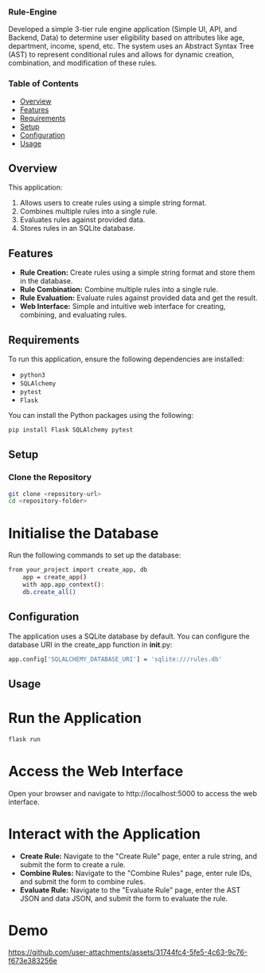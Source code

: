 ### Rule-Engine
Developed a simple 3-tier rule engine application (Simple UI, API, and Backend, Data) to determine user eligibility based on attributes like age, department, income, spend, etc. The system uses an Abstract Syntax Tree (AST) to represent conditional rules and allows for dynamic creation, combination, and modification of these rules.

### Table of Contents

- [Overview](#overview)
- [Features](#features)
- [Requirements](#requirements)
- [Setup](#setup)
- [Configuration](#configuration)
- [Usage](#usage)

## Overview

This application:
1. Allows users to create rules using a simple string format.
2. Combines multiple rules into a single rule.
3. Evaluates rules against provided data.
4. Stores rules in an SQLite database.

## Features

- **Rule Creation:** Create rules using a simple string format and store them in the database.
- **Rule Combination:** Combine multiple rules into a single rule.
- **Rule Evaluation:** Evaluate rules against provided data and get the result.
- **Web Interface:** Simple and intuitive web interface for creating, combining, and evaluating rules.

## Requirements

To run this application, ensure the following dependencies are installed:
- `python3`
- `SQLAlchemy`
- `pytest`
- `Flask`

You can install the Python packages using the following:
```bash
pip install Flask SQLAlchemy pytest
```

## Setup

### Clone the Repository
```bash
git clone <repository-url>
cd <repository-folder>
```
# Initialise the Database
Run the following commands to set up the database:
```bash
from your_project import create_app, db
    app = create_app()
    with app.app_context():
    db.create_all()
```

## Configuration
The application uses a SQLite database by default. You can configure the database URI in the create_app function in __init__.py:
```bash
app.config['SQLALCHEMY_DATABASE_URI'] = 'sqlite:///rules.db'
```

## Usage

# Run the Application
```bash
flask run
```
# Access the Web Interface
Open your browser and navigate to http://localhost:5000 to access the web interface.

# Interact with the Application
- **Create Rule:** Navigate to the "Create Rule" page, enter a rule string, and submit the form to create a rule.
- **Combine Rules:** Navigate to the "Combine Rules" page, enter rule IDs, and submit the form to combine rules.
- **Evaluate Rule:** Navigate to the "Evaluate Rule" page, enter the AST JSON and data JSON, and submit the form to evaluate the rule.

# Demo
https://github.com/user-attachments/assets/31744fc4-5fe5-4c63-9c76-f673e383256e

